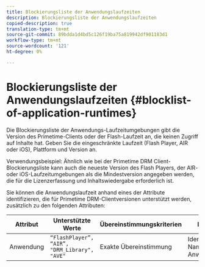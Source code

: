 ```yaml
---
title: Blockierungsliste der Anwendungslaufzeiten
description: Blockierungsliste der Anwendungslaufzeiten
copied-description: true
translation-type: tm+mt
source-git-commit: 89bdda1d4bd5c126f19ba75a819942df901183d1
workflow-type: tm+mt
source-wordcount: '121'
ht-degree: 0%

---
```



# Blockierungsliste der Anwendungslaufzeiten {#blocklist-of-application-runtimes}

Die Blockierungsliste der Anwendungs-Laufzeitumgebungen gibt die Version des Primetime-Clients oder der Flash-Laufzeit an, die keinen Zugriff auf Inhalte hat. Geben Sie die eingeschränkte Laufzeit (Flash Player, AIR oder iOS), Plattform und Version an.

Verwendungsbeispiel: Ähnlich wie bei der Primetime DRM Client-Blockierungsliste kann auch die neueste Version des Flash Players, der AIR- oder iOS-Laufzeitumgebungen als die Mindestversion angegeben werden, die für die Lizenzerfassung und Inhaltswiedergabe erforderlich ist.

Sie können die Anwendungslaufzeit anhand eines der Attribute identifizieren, die für Primetime DRM-Clientversionen unterstützt werden, zusätzlich zu den folgenden Attributen:

| **Attribut** | **Unterstützte Werte** | **Übereinstimmungskriterien** | **Beschreibung** |
|---|---|---|---|
| Anwendung | `“FlashPlayer”, “AIR”, "DRM_Library", "AVE"` | Exakte Übereinstimmung | Identifiziert den Namen der Anwendungslaufzeit. |

